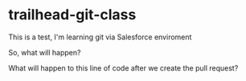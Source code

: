 # trailhead-git-class

This is a test, I'm learning git via Salesforce enviroment

So, what will happen?

What will happen to this line of code after we create the pull request?
